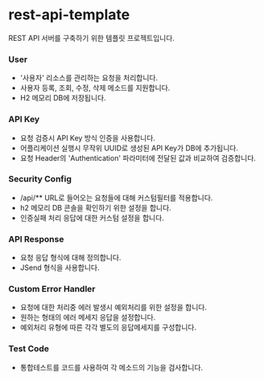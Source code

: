 # rest-api-template

REST API 서버를 구축하기 위한 템플릿 프로젝트입니다.  

### User
- '사용자' 리소스를 관리하는 요청을 처리합니다.
- 사용자 등록, 조회, 수정, 삭제 메소드를 지원합니다.
- H2 메모리 DB에 저장됩니다.

### API Key
- 요청 검증시 API Key 방식 인증을 사용합니다.
- 어플리케이션 실행시 무작위 UUID로 생성된 API Key가 DB에 추가됩니다.
- 요청 Header의 'Authentication' 파라미터에 전달된 값과 비교하여 검증합니다.

### Security Config
- /api/** URL로 들어오는 요청들에 대해 커스텀필터를 적용합니다.
- h2 메모리 DB 콘솔을 확인하기 위한 설정을 합니다.
- 인증실패 처리 응답에 대한 커스텀 설정을 합니다.

### API Response
- 요청 응답 형식에 대해 정의합니다.
- JSend 형식을 사용합니다.

### Custom Error Handler
- 요청에 대한 처리중 에러 발생시 예외처리를 위한 설정을 합니다.
- 원하는 형태의 에러 메세지 응답을 설정합니다.
- 예외처리 유형에 따른 각각 별도의 응답메세지를 구성합니다.

### Test Code
- 통합테스트를 코드를 사용하여 각 메소드의 기능을 검사합니다.